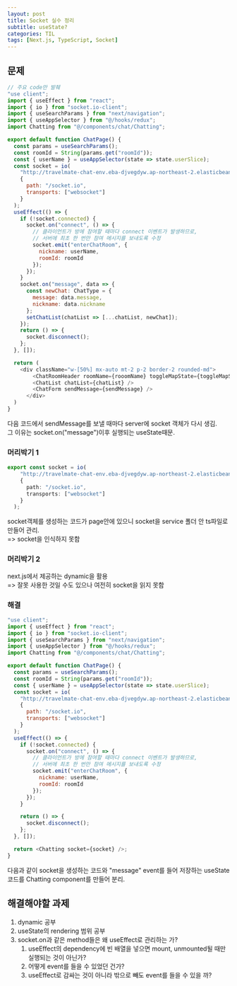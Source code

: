 ```yaml
---
layout: post
title: Socket 실수 정리
subtitle: useState?
categories: TIL
tags: [Next.js, TypeScript, Socket]
---
```


## 문제

```Next.js
// 주요 code만 발췌
"use client";
import { useEffect } from "react";
import { io } from "socket.io-client";
import { useSearchParams } from "next/navigation";
import { useAppSelector } from "@/hooks/redux";
import Chatting from "@/components/chat/Chatting";

export default function ChatPage() {
  const params = useSearchParams();
  const roomId = String(params.get("roomId"));
  const { userName } = useAppSelector(state => state.userSlice);
  const socket = io(
    "http://travelmate-chat-env.eba-djvegdyw.ap-northeast-2.elasticbeanstalk.com/",
    {
      path: "/socket.io",
      transports: ["websocket"]
    }
  );
  useEffect(() => {
    if (!socket.connected) {
      socket.on("connect", () => {
        // 클라이언트가 방에 참여할 때마다 connect 이벤트가 발생하므로,
        // 서버에 최초 한 번만 참여 메시지를 보내도록 수정
        socket.emit("enterChatRoom", {
          nickname: userName,
          roomId: roomId
        });
      });
    }
    socket.on("message", data => {
      const newChat: ChatType = {
        message: data.message,
        nickname: data.nickname
      };
      setChatList(chatList => [...chatList, newChat]);
    });
    return () => {
      socket.disconnect();
    };
  }, []);

  return (
    <div className="w-[50%] mx-auto mt-2 p-2 border-2 rounded-md">
        <ChatRoomHeader roomName={rooomName} toggleMapState={toggleMapState} />
        <ChatList chatList={chatList} />
        <ChatForm sendMessage={sendMessage} />
      </div>
  )
}
```

다음 코드에서 sendMessage를 보낼 때마다 server에 socket 객체가 다시 생김.  
그 이유는 socket.on("message")이후 실행되는 useState때문.

### 머리박기 1

```socket.ts
export const socket = io(
    "http://travelmate-chat-env.eba-djvegdyw.ap-northeast-2.elasticbeanstalk.com/",
    {
      path: "/socket.io",
      transports: ["websocket"]
    }
  );
```

socket객체를 생성하는 코드가 page안에 있으니 socket을 service 폴더 안 ts파일로 만들어 관리.  
=> socket을 인식하지 못함

### 머리박기 2

next.js에서 제공하는 dynamic을 활용  
=> 잘못 사용한 것일 수도 있으나 여전히 socket을 읽지 못함

### 해결

```next.js
"use client";
import { useEffect } from "react";
import { io } from "socket.io-client";
import { useSearchParams } from "next/navigation";
import { useAppSelector } from "@/hooks/redux";
import Chatting from "@/components/chat/Chatting";

export default function ChatPage() {
  const params = useSearchParams();
  const roomId = String(params.get("roomId"));
  const { userName } = useAppSelector(state => state.userSlice);
  const socket = io(
    "http://travelmate-chat-env.eba-djvegdyw.ap-northeast-2.elasticbeanstalk.com/",
    {
      path: "/socket.io",
      transports: ["websocket"]
    }
  );
  useEffect(() => {
    if (!socket.connected) {
      socket.on("connect", () => {
        // 클라이언트가 방에 참여할 때마다 connect 이벤트가 발생하므로,
        // 서버에 최초 한 번만 참여 메시지를 보내도록 수정
        socket.emit("enterChatRoom", {
          nickname: userName,
          roomId: roomId
        });
      });
    }

    return () => {
      socket.disconnect();
    };
  }, []);

  return <Chatting socket={socket} />;
}
```

다음과 같이 socket을 생성하는 코드와 "message" event를 들어 저장하는 useState코드를 Chatting component를 만들어 분리.

## 해결해야할 과제

1. dynamic 공부
2. useState의 rendering 범위 공부
3. socket.on과 같은 method들은 왜 useEffect로 관리하는 가?
   1. useEffect의 dependency에 빈 배열을 넣으면 mount, unmounted될 때만 실행되는 것이 아닌가?
   2. 어떻게 event를 들을 수 있었던 건가?
   3. useEffect로 감싸는 것이 아니라 밖으로 빼도 event를 들을 수 있을 까?
